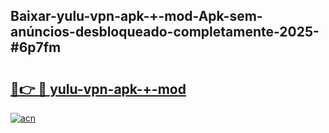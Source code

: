 ## Baixar-yulu-vpn-apk-+-mod-Apk-sem-anúncios-desbloqueado-completamente-2025-#6p7fm

# <h2><a href="https://ainizakaria.my?title=yulu-vpn-apk-+-mod&ref=22M">🔗👉 🔴 yulu-vpn-apk-+-mod</a></h2>

[![acn](https://github.com/user-attachments/assets/0f9c940e-d8b0-45ae-aac7-cd30a18b3e1c)](https://ainizakaria.my?title=yulu-vpn-apk-+-mod&ref=22M)

